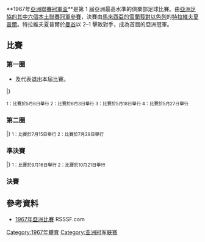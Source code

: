 **1967年[亞洲聯賽冠軍盃](https://zh.wikipedia.org/wiki/亞洲聯賽冠軍盃 "wikilink")**是第 1 屆亞洲最高水準的俱樂部足球比賽。由[亞洲足協的其中六個本土聯賽冠軍參賽](https://zh.wikipedia.org/wiki/亞洲足協 "wikilink")，決賽由[馬來西亞的雪蘭莪對](https://zh.wikipedia.org/wiki/馬來西亞 "wikilink")[以色列](../Page/以色列.md "wikilink")的[特拉維夫夏普爾](../Page/特拉維夫夏普爾足球會.md "wikilink")。特拉維夫夏普爾於[曼谷](../Page/曼谷.md "wikilink")以 2–1 擊敗對手，成為首屆的亞洲冠軍。

## 比賽

### 第一圈

  - 及代表退出本屆比賽。

|}

<small> 1：比賽於5月6日舉行
2：比賽於6月3日舉行
3：比賽於5月18日舉行
4：比賽於5月27日舉行</small>

### 第二圈

|} <small> 1：比賽於7月15日舉行
2：比賽於7月29日舉行</small>

### 準決賽

|} <small> 1：比賽於9月16日舉行
2：比賽於10月21日舉行</small>

### 決賽

## 參考資料

  - [1967年亞洲比賽](http://www.rsssf.com/tablesa/ascup67.html#cc) RSSSF.com

[Category:1967年體育](https://zh.wikipedia.org/wiki/Category:1967年體育 "wikilink") [Category:亚洲冠军联赛](https://zh.wikipedia.org/wiki/Category:亚洲冠军联赛 "wikilink")